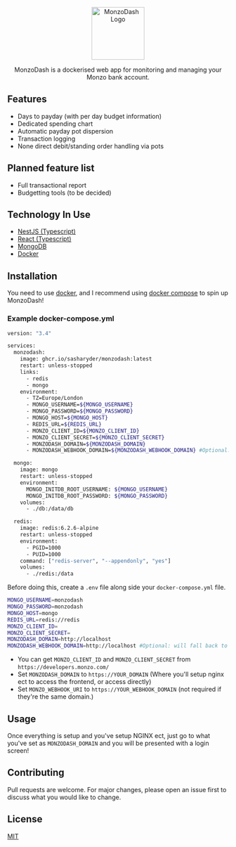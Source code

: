 <p align="center">
  <a href="https://github.com/SashaRyder/MonzoDash/" target="blank"><img src="https://raw.githubusercontent.com/SashaRyder/MonzoDash/master/client/public/monzodash.png?raw=true" width="120" alt="MonzoDash Logo" /></a>
</p>

<p align="center">MonzoDash is a dockerised web app for monitoring and managing your Monzo bank account.</p>

## Features

- Days to payday (with per day budget information)
- Dedicated spending chart
- Automatic payday pot dispersion
- Transaction logging
- None direct debit/standing order handling via pots

## Planned feature list

- Full transactional report
- Budgetting tools (to be decided)

## Technology In Use

- [NestJS (Typescript)](https://docs.nestjs.com/)
- [React (Typescript)](https://reactjs.org/)
- [MongoDB](https://www.mongodb.com/)
- [Docker](https://www.docker.com/)

## Installation

You need to use [docker](https://docs.docker.com/get-started/), and I recommend using [docker compose](https://docs.docker.com/compose/) to spin up MonzoDash!

### Example docker-compose.yml

```bash
version: "3.4"

services:
  monzodash:
    image: ghcr.io/sasharyder/monzodash:latest
    restart: unless-stopped
    links:
      - redis
      - mongo
    environment:
      - TZ=Europe/London
      - MONGO_USERNAME=${MONGO_USERNAME}
      - MONGO_PASSWORD=${MONGO_PASSWORD}
      - MONGO_HOST=${MONGO_HOST}
      - REDIS_URL=${REDIS_URL}
      - MONZO_CLIENT_ID=${MONZO_CLIENT_ID}
      - MONZO_CLIENT_SECRET=${MONZO_CLIENT_SECRET}
      - MONZODASH_DOMAIN=${MONZODASH_DOMAIN}
      - MONZODASH_WEBHOOK_DOMAIN=${MONZODASH_WEBHOOK_DOMAIN} #Optional: will fall back to MONZODASH_DOMAIN if not added

  mongo:
    image: mongo
    restart: unless-stopped
    environment:
      MONGO_INITDB_ROOT_USERNAME: ${MONGO_USERNAME}
      MONGO_INITDB_ROOT_PASSWORD: ${MONGO_PASSWORD}
    volumes:
      - ./db:/data/db

  redis:
    image: redis:6.2.6-alpine
    restart: unless-stopped
    environment:
      - PGID=1000
      - PUID=1000
    command: ["redis-server", "--appendonly", "yes"]
    volumes:
      - ./redis:/data
```

Before doing this, create a `.env` file along side your `docker-compose.yml` file.

```bash
MONGO_USERNAME=monzodash
MONGO_PASSWORD=monzodash
MONGO_HOST=mongo
REDIS_URL=redis://redis
MONZO_CLIENT_ID=
MONZO_CLIENT_SECRET=
MONZODASH_DOMAIN=http://localhost
MONZODASH_WEBHOOK_DOMAIN=http://localhost #Optional: will fall back to MONZODASH_DOMAIN if not added
```

- You can get `MONZO_CLIENT_ID` and `MONZO_CLIENT_SECRET` from `https://developers.monzo.com/`
- Set `MONZODASH_DOMAIN` to `https://YOUR_DOMAIN` (Where you'll setup nginx ect to access the frontend, or access directly)
- Set `MONZO_WEBHOOK_URI` to `https://YOUR_WEBHOOK_DOMAIN` (not required if they're the same domain.)

## Usage

Once everything is setup and you've setup NGINX ect, just go to what you've set as `MONZODASH_DOMAIN` and you will be presented with a login screen!

## Contributing

Pull requests are welcome. For major changes, please open an issue first to discuss what you would like to change.

## License

[MIT](https://choosealicense.com/licenses/mit/)
